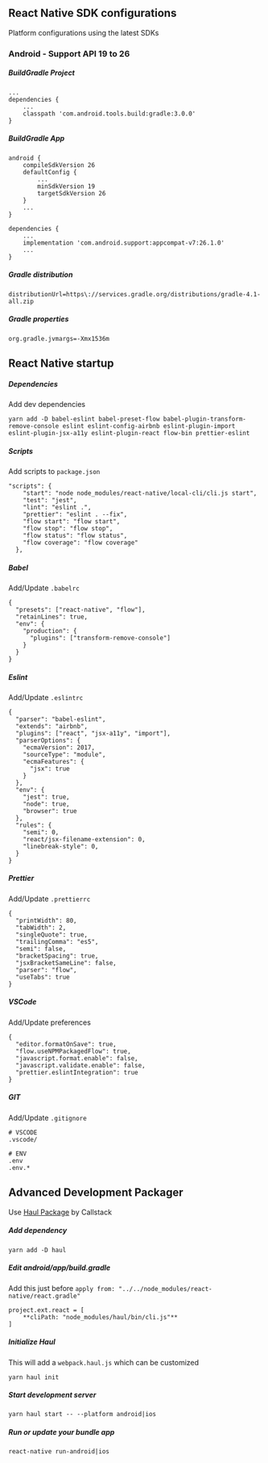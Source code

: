 ## React Native SDK configurations
Platform configurations using the latest SDKs

### Android - Support API 19 to 26

##### BuildGradle Project
```
...
dependencies {
    ...
    classpath 'com.android.tools.build:gradle:3.0.0'
}
```

##### BuildGradle App
```
android {
    compileSdkVersion 26
    defaultConfig {
        ...
        minSdkVersion 19
        targetSdkVersion 26
    }
    ...
}

dependencies {
    ...
    implementation 'com.android.support:appcompat-v7:26.1.0'
    ...
}
```

##### Gradle distribution
```
distributionUrl=https\://services.gradle.org/distributions/gradle-4.1-all.zip
```

##### Gradle properties
```
org.gradle.jvmargs=-Xmx1536m
```

## React Native startup

##### Dependencies
Add dev dependencies
```
yarn add -D babel-eslint babel-preset-flow babel-plugin-transform-remove-console eslint eslint-config-airbnb eslint-plugin-import eslint-plugin-jsx-a11y eslint-plugin-react flow-bin prettier-eslint
```

##### Scripts
Add scripts to `package.json`
```
"scripts": {
    "start": "node node_modules/react-native/local-cli/cli.js start",
    "test": "jest",
    "lint": "eslint .",
    "prettier": "eslint . --fix",
    "flow start": "flow start",
    "flow stop": "flow stop",
    "flow status": "flow status",
    "flow coverage": "flow coverage"
  },
```

##### Babel
Add/Update `.babelrc`
```
{
  "presets": ["react-native", "flow"],
  "retainLines": true,
  "env": {
    "production": {
      "plugins": ["transform-remove-console"]
    }
  }
}
```

##### Eslint
Add/Update `.eslintrc`
```
{
  "parser": "babel-eslint",
  "extends": "airbnb",
  "plugins": ["react", "jsx-a11y", "import"],
  "parserOptions": {
    "ecmaVersion": 2017,
    "sourceType": "module",
    "ecmaFeatures": {
      "jsx": true
    }
  },
  "env": {
    "jest": true,
    "node": true,
    "browser": true
  },
  "rules": {
    "semi": 0,
    "react/jsx-filename-extension": 0,
    "linebreak-style": 0,
  }
}
```

##### Prettier
Add/Update `.prettierrc`
```
{
  "printWidth": 80,
  "tabWidth": 2,
  "singleQuote": true,
  "trailingComma": "es5",
  "semi": false,
  "bracketSpacing": true,
  "jsxBracketSameLine": false,
  "parser": "flow",
  "useTabs": true
}
```

##### VSCode
Add/Update preferences
```
{
  "editor.formatOnSave": true,
  "flow.useNPMPackagedFlow": true,
  "javascript.format.enable": false,
  "javascript.validate.enable": false,
  "prettier.eslintIntegration": true
}
```

##### GIT
Add/Update `.gitignore`
```
# VSCODE
.vscode/

# ENV
.env
.env.*
```

## Advanced Development Packager
Use [Haul Package](https://github.com/callstack/haul) by Callstack

##### Add dependency
```
yarn add -D haul
```

##### Edit android/app/build.gradle
Add this just before `apply from: "../../node_modules/react-native/react.gradle"`
```
project.ext.react = [
    **cliPath: "node_modules/haul/bin/cli.js"**
]
```

##### Initialize Haul
This will add a `webpack.haul.js` which can be customized
```
yarn haul init
```

##### Start development server
```
yarn haul start -- --platform android|ios
```

##### Run or update your bundle app
```
react-native run-android|ios
```
